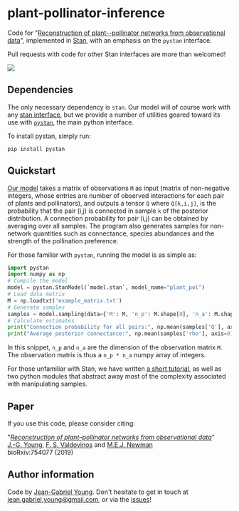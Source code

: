 # plant-pollinator-inference 

Code for "[Reconstruction of plant--pollinator networks from observational data](https://www.biorxiv.org/content/10.1101/754077v1)", implemented in [Stan](http://mc-stan.org), with an emphasis on the `pystan` interface.


Pull requests with code for other Stan interfaces are more than welcomed!

![](repoimg.png)


## Dependencies

The only necessary dependency is `stan`. 
Our model will of course work with any [stan interface](https://mc-stan.org/users/interfaces/index.html), but we provide a number of utilities geared toward its use with [`pystan`](https://pypi.org/project/pystan/), the main python interface.

To install pystan, simply run:

    pip install pystan


## Quickstart

[Our model](model.stan) takes a matrix of observations `M` as input (matrix of non-negative integers, whose entries are number of observed interactions for each pair of plants and pollinators), and outputs a tensor `Q` where `Q[k,i,j]`, is the probability that the pair (i,j) is connected in sample `k` of the posterior distribution. A connection probability for pair (i,j) can be obtained by averaging over all samples. The program also generates samples for non-network quantities such as connectance, species abundances and the strength of the pollination preference.

For those familiar with `pystan`, running the model is as simple as:

```python
import pystan
import numpy as np
# Compile the model
model = pystan.StanModel(`model.stan`, model_name="plant_pol")
# Load data matrix
M = np.loadtxt('example_matrix.txt')
# Generate samples
samples = model.sampling(data={'M': M, 'n_p': M.shape[0], 'n_a': M.shape[1]})
# Calculate estimates
print("Connection probability for all pairs:", np.mean(samples['Q'], axis=0)
print("Average posterior connectance:", np.mean(samples['rho'], axis=0)))
```

In this snippet,  `n_p` and `n_a` are the dimension of the observation matrix `M`.
The observation matrix is thus a `n_p * n_a` numpy array of integers.

For those unfamiliar with Stan, we have written [a short tutorial](python_example.ipynb), as well as two python modules that abstract away most of the complexity associated with manipulating samples.

## Paper

If you use this code, please consider citing:

"[*Reconstruction of plant–pollinator networks from observational data*](https://www.biorxiv.org/content/10.1101/754077v1)"<br/>
[J.-G. Young](http://jgyoung.ca), [F. S. Valdovinos](https://www.fsvaldovinos.com) and [M.E.J. Newman](http://www-personal.umich.edu/~mejn/)<br/>
bioRxiv:754077 (2019) <br/>

## Author information

Code by [Jean-Gabriel Young](https://www.jgyoung.ca). Don't hesitate to get in touch at <jean.gabriel.young@gmail.com>, or via the [issues](https://github.com/jg-you/plant-pollinator-inference/issues)!
